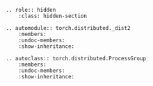 ```{eval-rst}
.. role:: hidden
    :class: hidden-section
```

```{eval-rst}
.. automodule:: torch.distributed._dist2
    :members:
    :undoc-members:
    :show-inheritance:
```

```{eval-rst}
.. autoclass:: torch.distributed.ProcessGroup
    :members:
    :undoc-members:
    :show-inheritance:
```
